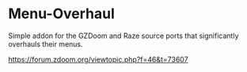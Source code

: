 # Menu-Overhaul
Simple addon for the GZDoom and Raze source ports that significantly overhauls their menus.


https://forum.zdoom.org/viewtopic.php?f=46&t=73607
